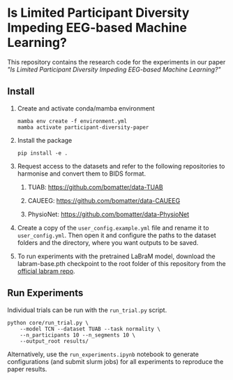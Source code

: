 # Is Limited Participant Diversity Impeding EEG-based Machine Learning?

This repository contains the research code for the experiments in our paper *"Is Limited Participant Diversity Impeding EEG-based Machine Learning?"*



## Install

1. Create and activate conda/mamba environment

   ```
   mamba env create -f environment.yml
   mamba activate participant-diversity-paper
   ```

2. Install the package

   ```
   pip install -e .
   ```

3. Request access to the datasets and refer to the following repositories to harmonise and convert them to BIDS format.

   1. TUAB: https://github.com/bomatter/data-TUAB

   2. CAUEEG: https://github.com/bomatter/data-CAUEEG

   3. PhysioNet: https://github.com/bomatter/data-PhysioNet

4. Create a copy of the `user_config.example.yml` file and rename it to `user_config.yml`. Then open it and configure the paths to the dataset folders and the directory, where you want outputs to be saved.

5. To run experiments with the pretrained LaBraM model, download the labram-base.pth checkpoint to the root folder of this repository from the [official labram repo](https://github.com/935963004/LaBraM/tree/main/checkpoints).




## Run Experiments

Individual trials can be run with the `run_trial.py` script.

```
python core/run_trial.py \
    --model TCN --dataset TUAB --task normality \
    --n_participants 10 --n_segments 10 \
    --output_root results/
```

Alternatively, use the `run_experiments.ipynb` notebook to generate configurations (and submit slurm jobs) for all experiments to reproduce the paper results.
